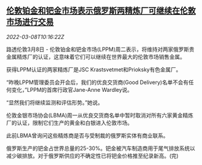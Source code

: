 <!--1646735462000-->
[伦敦铂金和钯金市场表示俄罗斯两精炼厂可继续在伦敦市场进行交易](https://cn.reuters.com/article/london-platinum-palladium-markets-russia-idCNKBS2L50XI)
------

<div><i>2022-03-08T10:16:22Z</i></div><p>路透伦敦3月8日 - 伦敦铂金和钯金市场(LPPM)周二表示，将维持对两家俄罗斯贵金属精炼厂的认证，这意味着它们可以继续在世界最大的伦敦市场销售金属。</p><p>获得LPPM认证的两家精炼厂是JSC Krastsvetmet和Prioksky有色金属厂。</p><p>“昨晚LPPM管理委员会开会后，我们的优良交货商(Good Delivery)名单不会有任何变化，”LPPM的首席行政官Jane-Anne Wardley说。</p><p>“显然我们将继续监测和评估形势。”她说。</p><p>伦敦金银市场协会(LBMA)周一从优良交货商名单中暂时取消对所有六家黄金精炼厂的认证，限制它们生产的黄金和白银进入伦敦市场。</p><p>此前LBMA曾询问这些精炼商是否与受制裁的俄罗斯实体有商业联系。</p><p>俄罗斯生产的钯金占世界总量的25-30%。钯金被汽车制造商用于尾气排放系统以减少碳排放。对于俄罗斯供应的不确定性已将钯金价格推至纪录新高。(完)</p>
